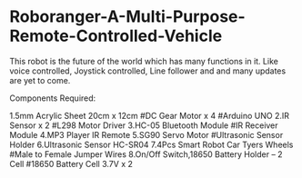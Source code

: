 # Roboranger-A-Multi-Purpose-Remote-Controlled-Vehicle
This robot is the future of the world which has many functions in it. Like voice controlled, Joystick controlled, Line follower and and many updates are yet to come.

Components Required:

1.5mm Acrylic Sheet 20cm x 12cm #DC Gear Motor x 4 #Arduino UNO 
2.IR Sensor x 2 #L298 Motor Driver
3.HC-05 Bluetooth Module #IR Receiver Module 
4.MP3 Player IR Remote 
5.SG90 Servo Motor #Ultrasonic Sensor Holder 
6.Ultrasonic Sensor HC-SR04 
7.4Pcs Smart Robot Car Tyers Wheels #Male to Female Jumper Wires 
8.On/Off Switch,18650 Battery Holder – 2 Cell #18650 Battery Cell 3.7V x 2
